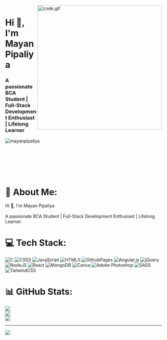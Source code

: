 <div>
   <img  height="400px" width="400px" align="right" alt="code.gif" src="[https://github.com/abhisheknaiidu/abhisheknaiidu/blob/master/code.gif?raw=true](https://user-images.githubusercontent.com/74038190/219923809-b86dc415-a0c2-4a38-bc88-ad6cf06395a8.gif)" data-hpc="true" class="Box-sc-g0xbh4-0 kzRgrI">
</div>

<h1 align="left">Hi 👋, I'm Mayan Pipaliya</h1> 

<h3 align="left">A passionate BCA Student | Full-Stack Development Enthusiast | Lifelong Learner</h3>

<p align="left"> <img src="https://komarev.com/ghpvc/?username=mayanpipaliya&label=Profile%20views&color=0e75b6&style=flat" alt="mayanpipaliya" /> </p>

<br><br><br><br><br>

# 💫 About Me:
Hi 👋, I'm Mayan Pipaliya<br><br>A passionate BCA Student | Full-Stack Development Enthusiast | Lifelong Learner


# 💻 Tech Stack:
![C](https://img.shields.io/badge/c-%2300599C.svg?style=for-the-badge&logo=c&logoColor=white) ![CSS3](https://img.shields.io/badge/css3-%231572B6.svg?style=for-the-badge&logo=css3&logoColor=white) ![JavaScript](https://img.shields.io/badge/javascript-%23323330.svg?style=for-the-badge&logo=javascript&logoColor=%23F7DF1E) ![HTML5](https://img.shields.io/badge/html5-%23E34F26.svg?style=for-the-badge&logo=html5&logoColor=white) ![GithubPages](https://img.shields.io/badge/github%20pages-121013?style=for-the-badge&logo=github&logoColor=white) ![Angular.js](https://img.shields.io/badge/angular.js-%23E23237.svg?style=for-the-badge&logo=angularjs&logoColor=white) ![jQuery](https://img.shields.io/badge/jquery-%230769AD.svg?style=for-the-badge&logo=jquery&logoColor=white) ![NodeJS](https://img.shields.io/badge/node.js-6DA55F?style=for-the-badge&logo=node.js&logoColor=white) ![React](https://img.shields.io/badge/react-%2320232a.svg?style=for-the-badge&logo=react&logoColor=%2361DAFB) ![MongoDB](https://img.shields.io/badge/MongoDB-%234ea94b.svg?style=for-the-badge&logo=mongodb&logoColor=white) ![Canva](https://img.shields.io/badge/Canva-%2300C4CC.svg?style=for-the-badge&logo=Canva&logoColor=white) ![Adobe Photoshop](https://img.shields.io/badge/adobe%20photoshop-%2331A8FF.svg?style=for-the-badge&logo=adobe%20photoshop&logoColor=white) ![SASS](https://img.shields.io/badge/SASS-hotpink.svg?style=for-the-badge&logo=SASS&logoColor=white) ![TailwindCSS](https://img.shields.io/badge/tailwindcss-%2338B2AC.svg?style=for-the-badge&logo=tailwind-css&logoColor=white)
# 📊 GitHub Stats:
![](https://github-readme-stats.vercel.app/api?username=MayanPipaliya&theme=radical&hide_border=false&include_all_commits=true&count_private=true)<br/>
![](https://github-readme-streak-stats.herokuapp.com/?user=MayanPipaliya&theme=radical&hide_border=false)<br/>
![](https://github-readme-stats.vercel.app/api/top-langs/?username=MayanPipaliya&theme=radical&hide_border=false&include_all_commits=true&count_private=true&layout=compact)

---
[![](https://visitcount.itsvg.in/api?id=MayanPipaliya&icon=0&color=0)](https://visitcount.itsvg.in)

<!-- Proudly created with GPRM ( https://gprm.itsvg.in ) -->


###
